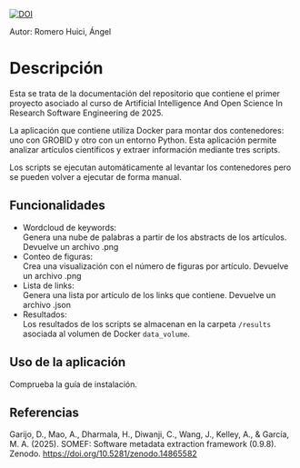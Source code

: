 [![DOI](https://zenodo.org/badge/DOI/10.5281/zenodo.14976979.svg)](https://doi.org/10.5281/zenodo.14976979)

Autor: Romero Huici, Ángel
# Descripción
Esta se trata de la documentación del repositorio que contiene el primer proyecto asociado al curso de Artificial Intelligence And Open Science In Research Software Engineering de 2025.

La aplicación que contiene utiliza Docker para montar dos contenedores: uno con GROBID y otro con un entorno Python. Esta aplicación permite analizar artículos científicos y extraer información mediante tres scripts.

Los scripts se ejecutan automáticamente al levantar los contenedores pero se pueden volver a ejecutar de forma manual.


## Funcionalidades
- Wordcloud de keywords:  
Genera una nube de palabras a partir de los abstracts de los artículos. Devuelve un archivo .png
- Conteo de figuras:  
Crea una visualización con el número de figuras por artículo. Devuelve un archivo .png
- Lista de links:  
 Genera una lista por artículo de los links que contiene. Devuelve un archivo .json
- Resultados:  
 Los resultados de los scripts se almacenan en la carpeta `/results` asociada al volumen de Docker `data_volume`.

## Uso de la aplicación

Comprueba la guía de instalación.

## Referencias
Garijo, D., Mao, A., Dharmala, H., Diwanji, C., Wang, J., Kelley, A., & García, M. A. (2025). SOMEF: Software metadata extraction framework (0.9.8). Zenodo. https://doi.org/10.5281/zenodo.14865582